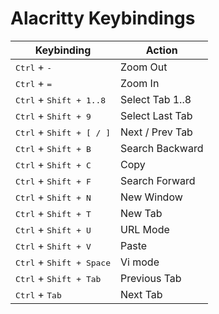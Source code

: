 # Alacritty Keybindings

| Keybinding                                 | Action          |
| ------------------------------------------ | --------------- |
| <kbd>Ctrl</kbd> + <kbd>-</kbd>             | Zoom Out        |
| <kbd>Ctrl</kbd> + <kbd>=</kbd>             | Zoom In         |
| <kbd>Ctrl</kbd> + <kbd>Shift + 1..8</kbd>  | Select Tab 1..8 |
| <kbd>Ctrl</kbd> + <kbd>Shift + 9</kbd>     | Select Last Tab |
| <kbd>Ctrl</kbd> + <kbd>Shift + [ / ]</kbd> | Next / Prev Tab |
| <kbd>Ctrl</kbd> + <kbd>Shift + B</kbd>     | Search Backward |
| <kbd>Ctrl</kbd> + <kbd>Shift + C</kbd>     | Copy            |
| <kbd>Ctrl</kbd> + <kbd>Shift + F</kbd>     | Search Forward  |
| <kbd>Ctrl</kbd> + <kbd>Shift + N</kbd>     | New Window      |
| <kbd>Ctrl</kbd> + <kbd>Shift + T</kbd>     | New Tab         |
| <kbd>Ctrl</kbd> + <kbd>Shift + U</kbd>     | URL Mode        |
| <kbd>Ctrl</kbd> + <kbd>Shift + V</kbd>     | Paste           |
| <kbd>Ctrl</kbd> + <kbd>Shift + Space</kbd> | Vi mode         |
| <kbd>Ctrl</kbd> + <kbd>Shift + Tab</kbd>   | Previous Tab    |
| <kbd>Ctrl</kbd> + <kbd>Tab</kbd>           | Next Tab        |
